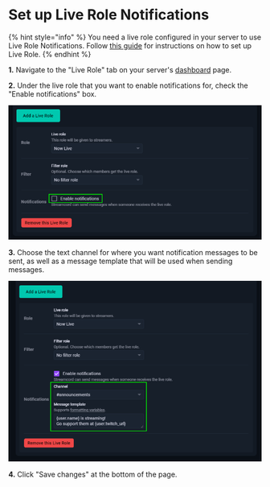 # Set up Live Role Notifications

{% hint style="info" %}
You need a live role configured in your server to use Live Role Notifications. Follow [this guide](../via-dashboard.md) for instructions on how to set up Live Role.
{% endhint %}

**1.** Navigate to the "Live Role" tab on your server's [dashboard](https://dash.streamcord.io/) page.

**2.** Under the live role that you want to enable notifications for, check the "Enable notifications" box.

![Select the "Enable notifications" box.](<../../.gitbook/assets/image (47).png>)

**3.** Choose the text channel for where you want notification messages to be sent, as well as a message template that will be used when sending messages.

![Select a Discord channel and message template.](<../../.gitbook/assets/image (48).png>)

**4.** Click "Save changes" at the bottom of the page.
